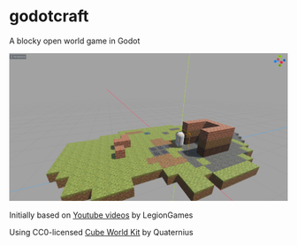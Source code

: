 # godotcraft

A blocky open world game in Godot

![screenshot](https://github.com/afarber/godotcraft/blob/main/screenshot.png?raw=true)

Initially based on [Youtube videos](https://www.youtube.com/playlist?list=PLQZiuyZoMHcgQDKSv8L9IJ1y6VcVgFI7D) by LegionGames

Using CC0-licensed [Cube World Kit](https://quaternius.com/packs/cubeworldkit.html) by Quaternius

